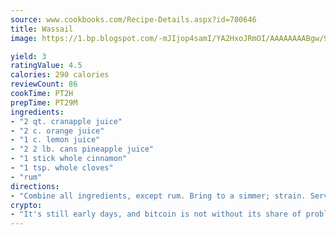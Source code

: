 ```yaml
---
source: www.cookbooks.com/Recipe-Details.aspx?id=780646
title: Wassail
image: https://1.bp.blogspot.com/-mJIjop4samI/YA2HxoJRmOI/AAAAAAAABgw/9Q6cN5purxQQ0M3111-VxRXtHYk4x987wCLcBGAsYHQ/s320/19.png

yield: 3
ratingValue: 4.5
calories: 290 calories
reviewCount: 86
cookTime: PT2H
prepTime: PT29M
ingredients:
- "2 qt. cranapple juice"
- "2 c. orange juice"
- "1 c. lemon juice"
- "2 2 lb. cans pineapple juice"
- "1 stick whole cinnamon"
- "1 tsp. whole cloves"
- "rum"
directions:
- "Combine all ingredients, except rum. Bring to a simmer; strain. Serve with or without rum."
crypto:
- "It's still early days, and bitcoin is not without its share of problems."
---
```

